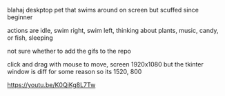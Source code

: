 blahaj deskptop pet that swims around on screen but scuffed since beginner 

actions are idle, swim right, swim left, thinking about plants, music, candy, or fish, sleeping

not sure whether to add the gifs to the repo 

click and drag with mouse to move, screen 1920x1080 but the tkinter window is diff for some reason so its 1520, 800

https://youtu.be/K0QiKg8L7Tw
